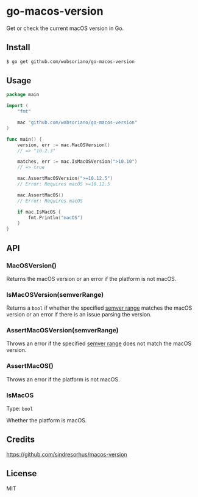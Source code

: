 # go-macos-version

Get or check the current macOS version in Go.

## Install

```bash
$ go get github.com/wobsoriano/go-macos-version
```

## Usage

```go
package main

import (
	"fmt"

	mac "github.com/wobsoriano/go-macos-version"
)

func main() {
	version, err := mac.MacOSVersion()
	// => "10.2.3"

	matches, err := mac.IsMacOSVersion(">10.10")
	// => true

	mac.AssertMacOSVersion(">=10.12.5")
	// Error: Requires macOS >=10.12.5

	mac.AssertMacOS()
	// Error: Requires macOS

	if mac.IsMacOS {
		fmt.Println("macOS")
	}
}
```

## API

### MacOSVersion()

Returns the macOS version or an error if the platform is not macOS.

### IsMacOSVersion(semverRange)

Returns a `bool` if whether the specified [semver range](https://github.com/Masterminds/semver#basic-comparisons) matches the macOS version or an error if there is an issue parsing the version.

### AssertMacOSVersion(semverRange)

Throws an error if the specified [semver range](https://github.com/Masterminds/semver#basic-comparisons) does not match the macOS version.

### AssertMacOS()

Throws an error if the platform is not macOS.

### IsMacOS

Type: `bool`

Whether the platform is macOS.

## Credits

https://github.com/sindresorhus/macos-version

## License

MIT
